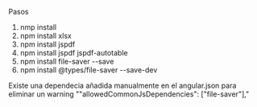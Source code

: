 Pasos 
1. nmp install
2. npm install xlsx
3. npm install jspdf
4. npm install jspdf jspdf-autotable
5. npm install file-saver --save
6. npm install @types/file-saver --save-dev

Existe una dependecia añadida manualmente en el angular.json para eliminar un warning
            ""allowedCommonJsDependencies": ["file-saver"],"